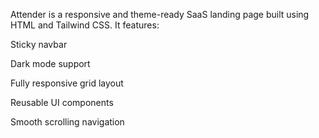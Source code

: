 Attender is a responsive and theme-ready SaaS landing page built using HTML and Tailwind CSS. It features:

Sticky navbar

Dark mode support

Fully responsive grid layout

Reusable UI components

Smooth scrolling navigation
